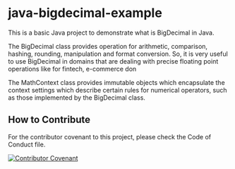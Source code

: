 # java-bigdecimal-example
This is a basic Java project to demonstrate what is BigDecimal in Java.

The BigDecimal class provides operation for arithmetic, comparison, hashing, rounding, manipulation and format conversion. So, it is very useful to use BigDecimal  in domains that are dealing with precise floating point operations like for fintech, e-commerce don

The MathContext class provides immutable objects which encapsulate the context settings which describe certain rules for numerical operators, such as those implemented by the BigDecimal class.

## How to Contribute

For the contributor covenant to this project, please check the Code of Conduct file.

[![Contributor Covenant](https://img.shields.io/badge/Contributor%20Covenant-2.1-4baaaa.svg)](CODE_OF_CONDUCT.md)